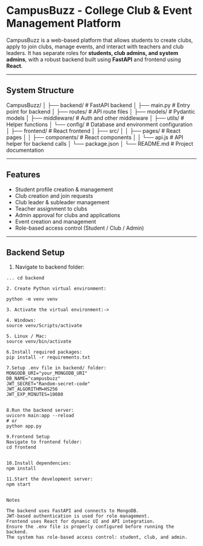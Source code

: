 # CampusBuzz - College Club & Event Management Platform

CampusBuzz is a web-based platform that allows students to create clubs, apply to join clubs, manage events, and interact with teachers and club leaders. It has separate roles for **students, club admins, and system admins**, with a robust backend built using **FastAPI** and frontend using **React**.

---

## System Structure

CampusBuzz/
│
├── backend/ # FastAPI backend
│ ├── main.py # Entry point for backend
│ ├── routes/ # API route files
│ ├── models/ # Pydantic models
│ ├── middleware/ # Auth and other middleware
│ ├── utils/ # Helper functions
│ └── config/ # Database and environment configuration
│
├── frontend/ # React frontend
│ ├── src/
│ │ ├── pages/ # React pages
│ │ ├── components/ # React components
│ │ └── api.js # API helper for backend calls
│ └── package.json
│
└── README.md # Project documentation


---

## Features

- Student profile creation & management
- Club creation and join requests
- Club leader & subleader management
- Teacher assignment to clubs
- Admin approval for clubs and applications
- Event creation and management
- Role-based access control (Student / Club / Admin)

---

## Backend Setup

1. Navigate to backend folder:
```bash(our folder path)
... cd backend

2. Create Python virtual environment:

python -m venv venv

3. Activate the virtual environment:->

4. Windows:
source venv/Scripts/activate

5. Linux / Mac:
source venv/bin/activate

6.Install required packages:
pip install -r requirements.txt

7.Setup .env file in backend/ folder:
MONGODB_URI="your_MONGODB_URI"
DB_NAME="campusbuzz"
JWT_SECRET="Random-secret-code"
JWT_ALGORITHM=HS256
JWT_EXP_MINUTES=10080


8.Run the backend server:
uvicorn main:app --reload
# or
python app.py

9.Frontend Setup
Navigate to frontend folder:
cd frontend


10.Install dependencies:
npm install

11.Start the development server:
npm start


Notes

The backend uses FastAPI and connects to MongoDB.
JWT-based authentication is used for role management.
Frontend uses React for dynamic UI and API integration.
Ensure the .env file is properly configured before running the backend.
The system has role-based access control: student, club, and admin.
